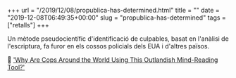 +++
url = "/2019/12/08/propublica-has-determined.html"
title = ""
date = "2019-12-08T06:49:35+00:00"
slug = "propublica-has-determined"
tags = ["retalls"]
+++

Un mètode pseudocientífic d'identificació de culpables, basat en l'anàlisi de l'escriptura, fa furor en els cossos policials dels EUA i d'altres països.

📎 ['Why Are Cops Around the World Using This Outlandish Mind-Reading Tool?'](https://m.slashdot.org/story/364382)
